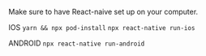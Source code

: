 Make sure to have React-naive set up on your computer.

IOS
`yarn && npx pod-install`
`npx react-native run-ios`

ANDROID
`npx react-native run-android`
